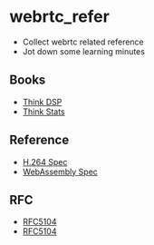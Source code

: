 # webrtc_refer

* Collect webrtc related reference
* Jot down  some learning minutes


## Books
* [Think DSP](./book/thinkdsp.pdf)
* [Think Stats](./book/thinkstats.pdf)

## Reference

* [H.264 Spec](./refer/H264_07.pdf)
* [WebAssembly Spec](./refer/WebAssembly.pdf)

## RFC
* [RFC5104](./rfc/rfc4585.pdf)
* [RFC5104](./rfc/rfc5104.pdf)